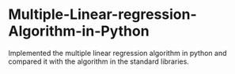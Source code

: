# Multiple-Linear-regression-Algorithm-in-Python
Implemented the multiple linear regression algorithm in python and compared it with the algorithm in the standard libraries.
